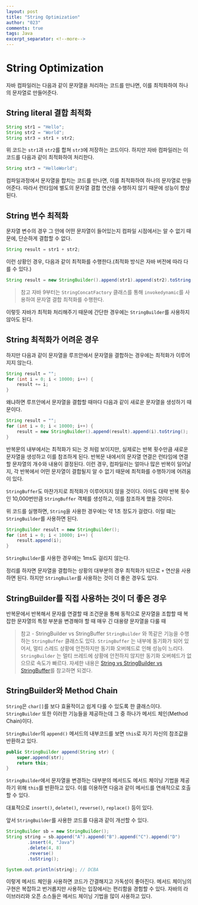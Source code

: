```yaml
---
layout: post
title: "String Optimization"
author: "023"
comments: true
tags: Java
excerpt_separator: <!--more-->
---
```


# String Optimization
자바 컴파일러는 다음과 같이 문자열을 처리하는 코드를 만나면, 이를 최적화하여 하나의 문자열로 만들어준다.

## String literal 결합 최적화
```java
String str1 = "Hello";
String str2 = "World";
String str3 = str1 + str2;
```

위 코드는 `str1`과 `str2`를 합쳐 `str3`에 저장하는 코드이다. 하지만 자바 컴파일러는 이 코드를 다음과 같이 최적화하여 처리한다.

```java
String str3 = "HelloWorld";
```

컴파일과정에서 문자열을 합치는 코드를 만나면, 이를 최적화하여 하나의 문자열로 만들어준다.
따라서 런타임에 별도의 문자열 결합 연산을 수행하지 않기 때문에 성능이 향상된다.

## String 변수 최적화
문자열 변수의 경우 그 안에 어떤 문자열이 들어있는지 컴파일 시점에서는 알 수 없기 때문에, 단순하게 결합할 수 없다.

```java
String result = str1 + str2;
```

이런 상황인 경우, 다음과 같이 최적화를 수행한다.(최적화 방식은 자바 버전에 따라 다를 수 있다.)

```java
String result = new StringBuilder().append(str1).append(str2).toString();
```

> 참고
> 자바 9부터는 `StringConcatFactory` 클래스를 통해 `invokedynamic`를 사용하여 문자열 결합 최적화를 수행한다.

이렇듯 자바가 최적화 처리해주기 때문에 간단한 경우에는 `StringBuilder`를 사용하지 않아도 된다.

## String 최적화가 어려운 경우
하지만 다음과 같이 문자열을 루프안에서 문자열을 결합하는 경우에는 최적화가 이루어지지 않는다.

```java
String result = "";
for (int i = 0; i < 10000; i++) {
    result += i;
}
```

왜냐하면 루프안에서 문자열을 결합할 때마다 다음과 같이 새로운 문자열을 생성하기 때문이다.

```java
String result = "";
for (int i = 0; i < 10000; i++) {
    result = new StringBuilder().append(result).append(i).toString();
}
```

반복문의 내부에서는 최적화가 되는 것 처럼 보이지만, 실제로는 반복 횟수만큼 새로운 문자열을 생성하고 이를 참조하게 된다.
반복문 내에서의 문자열 연결은 런타임에 연결할 문자열의 개수와 내용이 결정된다.
이런 경우, 컴파일러는 얼마나 많은 반복이 일어날지, 각 반복에서 어떤 문자열이 결합될지 알 수 없기 때문에 최적화를 수행하기에 어려움이 있다.

`StringBuffer`도 마찬가지로 최적화가 이루어지지 않을 것이다.
아마도 대략 반복 횟수인 10,000번만큼 `StringBuffer` 객체를 생성하고, 이를 참조하게 했을 것이다.

위 코드를 실행하면, `String`을 사용한 경우에는 약 1초 정도가 걸렸다. 
이럴 떄는 `StringBuilder`를 사용하면 된다.

```java
StringBuilder result = new StringBuilder();
for (int i = 0; i < 10000; i++) {
    result.append(i);
}
```

`StringBuilder`를 사용한 경우에는 1ms도 걸리지 않는다.

정리를 하자면 문자열을 결합하는 상황의 대부분의 경우 최적화가 되므로 `+` 연산을 사용하면 된다.
하지만 `StringBuiler`를 사용하는 것이 더 좋은 경우도 있다.


## StringBuilder를 직접 사용하는 것이 더 좋은 경우
반복문에서 반복해서 문자를 연결할 때
조건문을 통해 동적으로 문자열을 조합할 때
복잡한 문자열의 특정 부분을 변경해야 할 때
매우 긴 대용량 문자열을 다룰 때

> 참고 - StringBuilder vs StringBuffer
> `StringBuilder` 와 똑같은 기능을 수행하는 `StringBuffer` 클래스도 있다.
> `StringBuffer` 는 내부에 동기화가 되어 있어서, 멀티 스레드 상황에 안전하지만 동기화 오버헤드로 인해 성능이 느리다.
> `StringBuilder` 는 멀티 쓰레드에 상황에 안전하지 않지만 동기화 오버헤드가 없으므로 속도가 빠르다.
> 자세한 내용은 [String vs StringBuilder vs StringBuffer](https://023-dev.github.io/2024-11-05/java-string-stringbuffer-stringbuilder)를 참고하면 되겠다.

## StringBuilder와 Method Chain
`String`은 `char[]`를 보다 효율적이고 쉽게 다룰 수 있도록 한 클래스이다.
`StringBuilder` 또한 이러한 기능들을 제공하는데 그 중 하나가 메서드 체인(Method Chain)이다.

`StringBuilder`의 `append()` 메서드의 내부코드를 보면 `this`로 자기 자신의 참조값을 반환하고 있다.

```java
public StringBuilder append(String str) {
    super.append(str);
    return this;
}
```

`StringBuilder`에서 문자열을 변경하는 대부분의 메서드도 메서드 체이닝 기법을 제공하기 위해 `this`를 반환하고 있다.
이를 이용하면 다음과 같이 메서드를 연쇄적으로 호출할 수 있다.

대표적으로 `insert()`, `delete()`, `reverse()`, `replace()` 등이 있다.

앞서 `StringBuilder`를 사용한 코드를 다음과 같이 개선할 수 있다.

```java
StringBuilder sb = new StringBuilder();
String string = sb.append("A").append("B").append("C").append("D")
        .insert(4, "Java")
        .delete(4, 8)
        .reverse()
        .toString();

System.out.println(string); // DCBA
```

이렇게 메서드 체인을 사용하면 코드가 간결해지고 가독성이 좋아진다.
메서드 체이닝의 구현은 복잡하고 번거롭지만 사용하는 입장에서는 편리함을 경험할 수 있다.
자바의 라이브러리와 오픈 소스들은 메서드 체이닝 기법을 많이 사용하고 있다.
